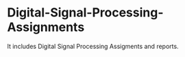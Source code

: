 # Digital-Signal-Processing-Assignments
It includes Digital Signal Processing Assigments and reports.
